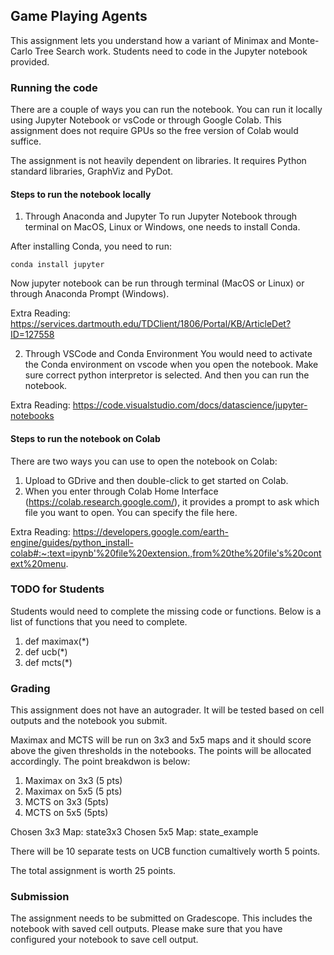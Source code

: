## Game Playing Agents

This assignment lets you understand how a variant of Minimax and Monte-Carlo Tree Search work. Students need to code in the Jupyter notebook provided. 

### Running the code

There are a couple of ways you can run the notebook. You can run it locally using Jupyter Notebook or vsCode or through Google Colab. This assignment does not require GPUs so the free version of Colab would suffice. 

The assignment is not heavily dependent on libraries. It requires Python standard libraries, GraphViz and PyDot. 

#### Steps to run the notebook locally

1. Through Anaconda and Jupyter
To run Jupyter Notebook through terminal on MacOS, Linux or Windows, one needs to install Conda. 

After installing Conda, you need to run:

```
conda install jupyter
```
Now jupyter notebook can be run through terminal (MacOS or Linux) or through Anaconda Prompt (Windows).

Extra Reading: https://services.dartmouth.edu/TDClient/1806/Portal/KB/ArticleDet?ID=127558

2. Through VSCode and Conda Environment
You would need to activate the Conda environment on vscode when you open the notebook. Make sure correct python interpretor is selected. And then you can run the notebook.

Extra Reading: https://code.visualstudio.com/docs/datascience/jupyter-notebooks

#### Steps to run the notebook on Colab
There are two ways you can use to open the notebook on Colab:
1. Upload to GDrive and then double-click to get started on Colab.
2. When you enter through Colab Home Interface (https://colab.research.google.com/), it provides a prompt to ask which file you want to open. You can specify the file here. 


Extra Reading: https://developers.google.com/earth-engine/guides/python_install-colab#:~:text=ipynb'%20file%20extension.,from%20the%20file's%20context%20menu.

### TODO for Students

Students would need to complete the missing code or functions. Below is a list of functions that you need to complete. 

1. def maximax(*)
2. def ucb(*)
3. def mcts(*)

### Grading

This assignment does not have an autograder. It will be tested based on cell outputs and the notebook you submit. 

Maximax and MCTS will be run on 3x3 and 5x5 maps and it should score above the given thresholds in the notebooks. The points will be allocated accordingly. The point breakdwon is below:
1. Maximax on 3x3 (5 pts)
2. Maximax on 5x5 (5 pts)
3. MCTS on 3x3 (5pts)
4. MCTS on 5x5 (5pts)

Chosen 3x3 Map: state3x3
Chosen 5x5 Map: state_example

There will be 10 separate tests on UCB function cumaltively worth 5 points. 

The total assignment is worth 25 points. 

### Submission

The assignment needs to be submitted on Gradescope. This includes the notebook with saved cell outputs. Please make sure that you have configured your notebook to save cell output. 


